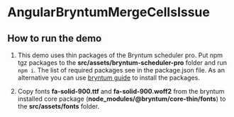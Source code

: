 # AngularBryntumMergeCellsIssue

## How to run the demo

1. This demo uses thin packages of the Bryntum scheduler pro.
  Put npm tgz packages to the **src/assets/bryntum-scheduler-pro** folder and run `npm i`.
  The list of required packages see in the package.json file.
  As an alternative you can use [bryntum guide](https://www.bryntum.com/products/scheduler/docs/guide/Scheduler/quick-start/angular#access-to-npm-registry) to install the packages.

2. Copy fonts **fa-solid-900.ttf** and **fa-solid-900.woff2** from the bryntum installed core package
  (**node_modules/@bryntum/core-thin/fonts**) to the **src/assets/fonts** folder.
